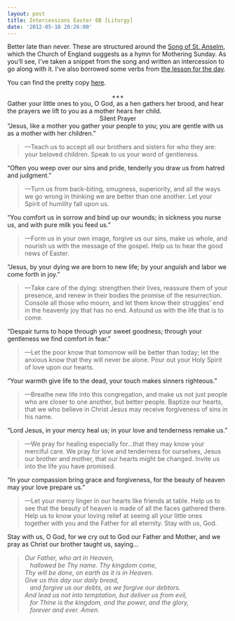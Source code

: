 ```yaml
---
layout: post
title: Intercessions Easter 6B [Liturgy]
date: '2012-05-10 20:26:00'
---
```



Better late than never. These are structured around the [Song of St. Anselm](http://www.churchofengland.org/prayer-worship/worship/texts/newpatterns/sampleservicescontents/npw14.aspx), which the Church of England suggests as a hymn for Mothering Sunday. As you’ll see, I’ve taken a snippet from the song and written an intercession to go along with it. I’ve also borrowed some verbs from [the lesson for the day](http://bible.oremus.org/?ql=203681438).

You can find the pretty copy [here](https://www.dropbox.com/s/4mdrum7ll3val0p/Easter%206B%20Intercessions.pdf).

<div style="text-align: center;">+++</div>Gather your little ones to you, O God, as a hen gathers her brood, and hear the prayers we lift to you as a mother hears her child.

<div style="text-align: center;">Silent Prayer</div>“Jesus, like a mother you gather your people to you; you are gentle with us as a mother with her children.”

> —Teach us to accept all our brothers and sisters for who they are: your beloved children. Speak to us your word of gentleness.

“Often you weep over our sins and pride, tenderly you draw us from hatred and judgment.”

> —Turn us from back-biting, smugness, superiority, and all the ways we go wrong in thinking we are better than one another. Let your Spirit of humility fall upon us.

“You comfort us in sorrow and bind up our wounds; in sickness you nurse us, and with pure milk you feed us.”

> —Form us in your own image, forgive us our sins, make us whole, and nourish us with the message of the gospel. Help us to hear the good news of Easter.

“Jesus, by your dying we are born to new life; by your anguish and labor we come forth in joy.”

> —Take care of the dying: strengthen their lives, reassure them of your presence, and renew in their bodies the promise of the resurrection. Console all those who mourn, and let them know their struggles’ end in the heavenly joy that has no end. Astound us with the life that is to come.

“Despair turns to hope through your sweet goodness; through your gentleness we find comfort in fear.”

> —Let the poor know that tomorrow will be better than today; let the anxious know that they will never be alone. Pour out your Holy Spirit of love upon our hearts.

“Your warmth give life to the dead, your touch makes sinners righteous.”

> —Breathe new life into this congregation, and make us not just people who are closer to one another, but better people. Baptize our hearts, that we who believe in Christ Jesus may receive forgiveness of sins in his name.

“Lord Jesus, in your mercy heal us; in your love and tenderness remake us.”

> —We pray for healing especially for…that they may know your merciful care. We pray for love and tenderness for ourselves, Jesus our brother and mother, that our hearts might be changed. Invite us into the life you have promised.

“In your compassion bring grace and forgiveness, for the beauty of heaven may your love prepare us.”

> —Let your mercy linger in our hearts like friends at table. Help us to see that the beauty of heaven is made of all the faces gathered there. Help us to know your loving relief at seeing all your little ones together with you and the Father for all eternity. Stay with us, God.

Stay with us, O God, for we cry out to God our Father and Mother, and we pray as Christ our brother taught us, saying…

> *Our Father, who art in Heaven,  
>    hallowed be Thy name. Thy kingdom come,  
> Thy will be done, on earth as it is in Heaven.  
> Give us this day our daily bread,  
>    and forgive us our debts, as we forgive our debtors.  
> And lead us not into temptation, but deliver us from evil,  
>    for Thine is the kingdom, and the power, and the glory,  
>    forever and ever. Amen.*


